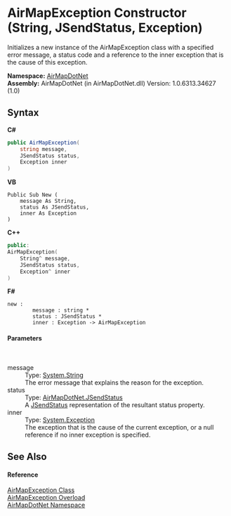 # AirMapException Constructor (String, JSendStatus, Exception)
 

Initializes a new instance of the AirMapException class with a specified error message, a status code and a reference to the inner exception that is the cause of this exception.

**Namespace:**&nbsp;<a href="N_AirMapDotNet">AirMapDotNet</a><br />**Assembly:**&nbsp;AirMapDotNet (in AirMapDotNet.dll) Version: 1.0.6313.34627 (1.0)

## Syntax

**C#**<br />
``` C#
public AirMapException(
	string message,
	JSendStatus status,
	Exception inner
)
```

**VB**<br />
``` VB
Public Sub New ( 
	message As String,
	status As JSendStatus,
	inner As Exception
)
```

**C++**<br />
``` C++
public:
AirMapException(
	String^ message, 
	JSendStatus status, 
	Exception^ inner
)
```

**F#**<br />
``` F#
new : 
        message : string * 
        status : JSendStatus * 
        inner : Exception -> AirMapException
```


#### Parameters
&nbsp;<dl><dt>message</dt><dd>Type: <a href="http://msdn2.microsoft.com/en-us/library/s1wwdcbf" target="_blank">System.String</a><br />The error message that explains the reason for the exception.</dd><dt>status</dt><dd>Type: <a href="T_AirMapDotNet_JSendStatus">AirMapDotNet.JSendStatus</a><br />A <a href="T_AirMapDotNet_JSendStatus">JSendStatus</a> representation of the resultant status property.</dd><dt>inner</dt><dd>Type: <a href="http://msdn2.microsoft.com/en-us/library/c18k6c59" target="_blank">System.Exception</a><br />The exception that is the cause of the current exception, or a null reference if no inner exception is specified.</dd></dl>

## See Also


#### Reference
<a href="T_AirMapDotNet_AirMapException">AirMapException Class</a><br /><a href="Overload_AirMapDotNet_AirMapException__ctor">AirMapException Overload</a><br /><a href="N_AirMapDotNet">AirMapDotNet Namespace</a><br />